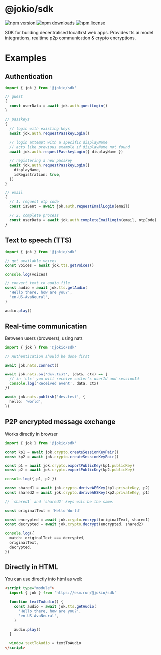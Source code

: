 # @jokio/sdk

[![npm version](https://img.shields.io/npm/v/@jokio/sdk.svg?color=brightgreen)](https://www.npmjs.com/package/@jokio/sdk)
[![npm downloads](https://img.shields.io/npm/dm/@jokio/sdk.svg)](https://www.npmjs.com/package/@jokio/sdk)
[![npm license](https://img.shields.io/npm/l/@jokio/sdk.svg)](https://www.npmjs.com/package/@jokio/sdk)

SDK for building decentralised localfirst web apps.
Provides tts ai model integrations, realtime p2p communication & crypto encryptions.

# Examples

## Authentication

```ts
import { jok } from '@jokio/sdk'

// guest
{
  const userData = await jok.auth.guestLogin()
}

// passkeys
{
  // login with existing keys
  await jok.auth.requestPasskeyLogin()

  // login attempt with a specific displayName
  // acts like previous example if displayName not found
  await jok.auth.requestPasskeyLogin({ displayName })

  // registering a new passkey
  await jok.auth.requestPasskeyLogin({
    displayName,
    isRegistration: true,
  })
}

// email
{
  // 1. request otp code
  const isSent = await jok.auth.requestEmailLogin(email)

  // 2. complete process
  const userData = await jok.auth.completeEmailLogin(email, otpCode)
}
```

## Text to speech (TTS)

```ts
import { jok } from '@jokio/sdk'

// get available voices
const voices = await jok.tts.getVoices()

console.log(voices)

// convert text to audio file
const audio = await jok.tts.getAudio(
  'Hello there, how are you?',
  'en-US-AvaNeural',
)

audio.play()
```

## Real-time communication

Between users (browsers), using nats

```ts
import { jok } from '@jokio/sdk'

// Authentication should be done first

await jok.nats.connect()

await jok.nats.on('dev.test', (data, ctx) => {
  // in `ctx` you will receive caller's userId and sessionId
  console.log('Received event', data, ctx)
})

await jok.nats.publish('dev.test', {
  hello: 'world',
})
```

## P2P encrypted message exchange

Works directly in browser

```ts
import { jok } from '@jokio/sdk'

const kp1 = await jok.crypto.createSessionKeyPair()
const kp2 = await jok.crypto.createSessionKeyPair()

const p1 = await jok.crypto.exportPublicKey(kp1.publicKey)
const p2 = await jok.crypto.exportPublicKey(kp2.publicKey)

console.log({ p1, p2 })

const shared1 = await jok.crypto.deriveAESKey(kp1.privateKey, p2)
const shared2 = await jok.crypto.deriveAESKey(kp2.privateKey, p1)

// `shared1` and `shared2` keys will be the same.

const originalText = 'Hello World'

const encrypted = await jok.crypto.encrypt(originalText, shared1)
const decrypted = await jok.crypto.decrypt(encrypted, shared2)

console.log({
  match: originalText === decrypted,
  originalText,
  decrypted,
})
```

## Directly in HTML

You can use directly into html as well:

```html
<script type="module">
  import { jok } from 'https://esm.run/@jokio/sdk'

  function textToAudio() {
    const audio = await jok.tts.getAudio(
      'Hello there, how are you?',
      'en-US-AvaNeural',
    )

    audio.play()
  }

  window.textToAudio = textToAudio
</script>
```
